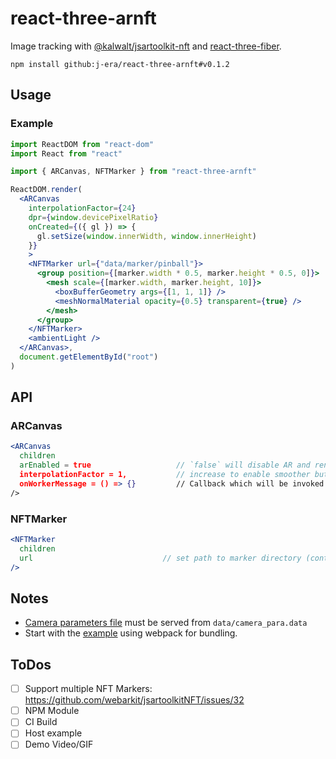 # react-three-arnft

Image tracking with [@kalwalt/jsartoolkit-nft](https://github.com/webarkit/jsartoolkitNFT) and [react-three-fiber](https://github.com/pmndrs/react-three-fiber).


```
npm install github:j-era/react-three-arnft#v0.1.2
```

## Usage

### Example
```jsx
import ReactDOM from "react-dom"
import React from "react"

import { ARCanvas, NFTMarker } from "react-three-arnft"

ReactDOM.render(
  <ARCanvas
    interpolationFactor={24}
    dpr={window.devicePixelRatio}
    onCreated={({ gl }) => {
      gl.setSize(window.innerWidth, window.innerHeight)
    }}
    >
    <NFTMarker url={"data/marker/pinball"}>
      <group position={[marker.width * 0.5, marker.height * 0.5, 0]}>
        <mesh scale={[marker.width, marker.height, 10]}>
          <boxBufferGeometry args={[1, 1, 1]} />
          <meshNormalMaterial opacity={0.5} transparent={true} />
        </mesh>
      </group>
    </NFTMarker>
    <ambientLight />
  </ARCanvas>,
  document.getElementById("root")
)

```

## API

### ARCanvas

```jsx
<ARCanvas
  children                                       
  arEnabled = true                   // `false` will disable AR and render children into regular r3f <Canvas />
  interpolationFactor = 1,           // increase to enable smoother but slower tracking
  onWorkerMessage = () => {}         // Callback which will be invoked on a message of underlying Webworker
/> 
```

### NFTMarker

```jsx
<NFTMarker
  children
  url                             // set path to marker directory (contaiing: *.fset, *.fset3 and *.iset)
/>
```

## Notes
- [Camera parameters file](./example/data/camera_para.dat) must be served from `data/camera_para.data`
- Start with the [example](./example) using webpack for bundling.

## ToDos
- [ ] Support multiple NFT Markers: https://github.com/webarkit/jsartoolkitNFT/issues/32
- [ ] NPM Module
- [ ] CI Build
- [ ] Host example
- [ ] Demo Video/GIF